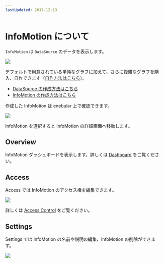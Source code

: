 ```yaml
---
lastUpdated: 2017-12-13
---
```


# InfoMotion について

`InfoMotion` は `DataSource` のデータを表示します。

![](/_asset/images/enebular-developers-aboutinfotype.png)

デフォルトで用意されている単純なグラフに加えて、さらに複雑なグラフを購入、自作できます（[自作方法はこちら](./InfoMotionTool.md)）。

- [DataSource の作成方法はこちら](./CreateDataSource.md)
- [InfoMotion の作成方法はこちら](./CreateInfoMotion.md)

作成した InfoMotion は enebular 上で確認できます。

![](https://i.gyazo.com/a92f72b76d3d38eb1409c5ba72964720.png)

InfoMotion を選択すると InfoMotion の詳細画面へ移動します。

## Overview

InfoMotion ダッシュボードを表示します。詳しくは [Dashboard](./CreateInfoMotion.md) をご覧ください。

## Access

Access では InfoMotion のアクセス権を編集できます。

![](https://i.gyazo.com/e16a84b1278a85d74e024350c6daae4b.png)

詳しくは [Access Control](../Access/index.md) をご覧ください。

## Settings

Settings では InfoMotion の名前や説明の編集、InfoMotion の削除ができます。

![](https://i.gyazo.com/a5d7bf668507515b5ecf4a52c1821871.png)